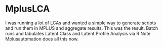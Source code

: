 # MplusLCA
I was running a lot of LCAs and wanted a simple way to generate scripts and run them in MPLUS and aggregate results. This was the result. 
Batch runs and tabulates Latent Class and Latent Profile Analysis via R
Note Mplusautomation does all this now. 
